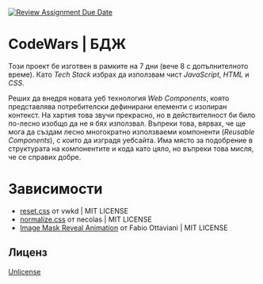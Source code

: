[![Review Assignment Due Date](https://classroom.github.com/assets/deadline-readme-button-22041afd0340ce965d47ae6ef1cefeee28c7c493a6346c4f15d667ab976d596c.svg)](https://classroom.github.com/a/cxxOiUOi)

# CodeWars | БДЖ

Този проект бе изготвен в рамките на 7 дни (вече 8 с допълнителното време). Като *Tech Stack* избрах да използвам чист *JavaScript*, *HTML* и *CSS*.

Реших да внедря новата уеб технология *Web Components*, която представлява потребителски дефинирани елементи с изолиран контекст. На хартия това звучи прекрасно, но в действителност би било по-лесно изобщо да не я бях използвал. Въпреки това, вярвах, че ще мога да създам лесно многократно използваеми компоненти (*Reusable Components*), с които да изградя уебсайта. Има място за подобрение в структурата на компонентите и кода като цяло, но въпреки това мисля, че се справих добре.



# Зависимости
- [reset.css](https://github.com/vwkd/reset.css) от vwkd | MIT LICENSE
- [normalize.css](github.com/necolas/normalize.css) от necolas | MIT LICENSE
- [Image Mask Reveal Animation](https://codepen.io/supah/pen/zwJxdb) от Fabio Ottaviani | MIT LICENSE









## Лиценз

[Unlicense](https://choosealicense.com/licenses/unlicense/)
